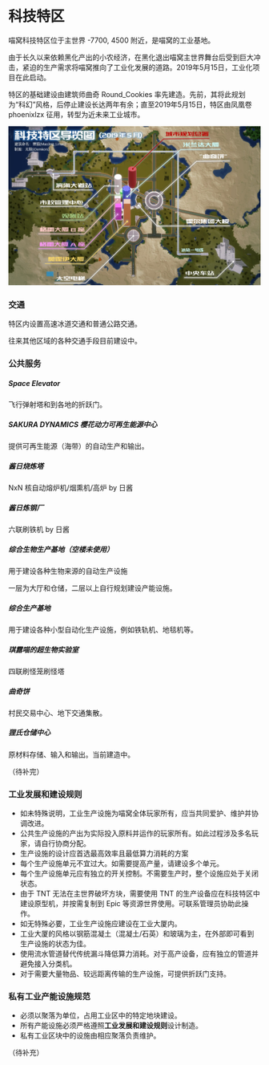 # 科技特区

喵窝科技特区位于主世界 -7700, 4500 附近，是喵窝的工业基地。

由于长久以来依赖黑化产出的小农经济，在黑化退出喵窝主世界舞台后受到巨大冲击，紧迫的生产需求将喵窝推向了工业化发展的道路。2019年5月15日，工业化项目在此启动。

特区的基础建设由建筑师曲奇 Round_Cookies 率先建造。先前，其将此规划为“科幻”风格，后停止建设长达两年有余；直至2019年5月15日，特区由凤凰卷 phoenixlzx 征用，转型为近未来工业城市。

![科技特区导览图](../../assets/images/hitech-area-map.jpg)

### 交通

特区内设置高速冰道交通和普通公路交通。

往来其他区域的各种交通手段目前建设中。

### 公共服务

##### Space Elevator

飞行弹射塔和到各地的折跃门。

##### SAKURA DYNAMICS 樱花动力可再生能源中心

提供可再生能源（海带）的自动生产和输出。

##### 酱日烧炼塔

NxN 核自动熔炉机/烟熏机/高炉 by 日酱

##### 酱日炼钢厂

六联刷铁机 by 日酱

##### 综合生物生产基地（空楼未使用）

用于建设各种生物来源的自动生产设施

一层为大厅和仓储，二层以上自行规划建设产能设施。

##### 综合生产基地

用于建设各种小型自动化生产设施，例如铁轨机、地毯机等。

##### 琪露喵的超生物实验室

四联刷怪笼刷怪塔

##### 曲奇饼

村民交易中心、地下交通集散。

##### 狸氏仓储中心

原材料存储、输入和输出。当前建造中。

（待补完）

### 工业发展和建设规则

- 如未特殊说明，工业生产设施为喵窝全体玩家所有，应当共同爱护、维护并协调改进。
- 公共生产设施的产出为实际投入原料并运作的玩家所有。如此过程涉及多名玩家，请自行协商分配。
- 生产设施的设计应首选最高效率且最低算力消耗的方案
- 每个生产设施单元不宜过大。如需要提高产量，请建设多个单元。
- 每个生产设施单元应有独立的开关控制。不需要生产时，整个设施应处于关闭状态。
- 由于 TNT 无法在主世界破坏方块，需要使用 TNT 的生产设备应在科技特区中建设原型机，并按需复制到 Epic 等资源世界使用。可联系管理员协助此操作。
- 如无特殊必要，工业生产设施应建设在工业大厦内。
- 工业大厦的风格以钢筋混凝土（混凝土/石英）和玻璃为主，在外部即可看到生产设施的状态为佳。
- 使用流水管道替代传统漏斗降低算力消耗。对于高产设备，应有独立的管道并避免接入分类机。
- 对于需要大量物品、较远距离传输的生产设施，可提供折跃门支持。

### 私有工业产能设施规范

- 必须以聚落为单位，占用工业区中的特定地块建设。
- 所有产能设施必须严格遵照**工业发展和建设规则**设计制造。
- 私有工业区块中的设施由相应聚落负责维护。

（待补充）
